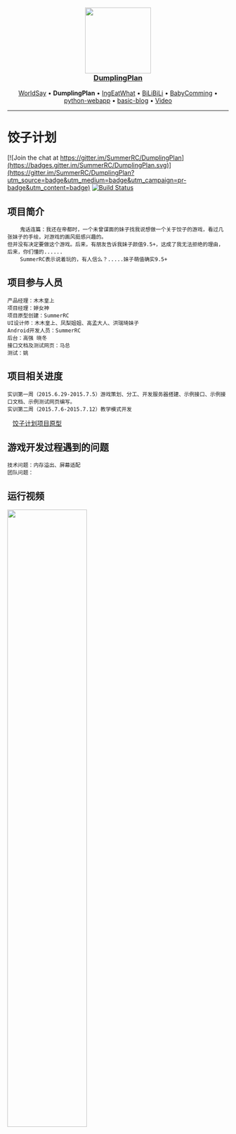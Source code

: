 <h3 align="center">
  <a href="http://jekyll.baidusdu.com/DumplingPlan">
    <img src="https://github.com/SummerRC/DumplingPlan\app\src\main\res\mipmap-hdpi/ic_launcher.png" width="150" /> <br />
    DumplingPlan
  </a>
</h3>
<p align="center">
  <a href="https://github.com/SummerRC/WorldSay">WorldSay</a> &bull;
  <b>DumplingPlan</b> &bull;
  <a href="https://github.com/SummerRC/IngEatWhat">IngEatWhat</a> &bull;
  <a href="https://github.com/SummerRC/BiLiBiLi">BiLiBiLi</a> &bull;
  <a href="https://github.com/SummerRC/BabyComming">BabyComming</a> &bull;
  <a href="https://github.com/SummerRC/python-webapp">python-webapp</a> &bull;
  <a href="https://github.com/SummerRC/basic-blog">basic-blog</a> &bull;
  <a href="https://github.com/SummerRC/Video">Video</a>
</p>

-------



# 饺子计划

[![Join the chat at https://gitter.im/SummerRC/DumplingPlan](https://badges.gitter.im/SummerRC/DumplingPlan.svg)](https://gitter.im/SummerRC/DumplingPlan?utm_source=badge&utm_medium=badge&utm_campaign=pr-badge&utm_content=badge) [![Build Status](https://travis-ci.org/SummerRC/DumplingPlan.svg?branch=master)](https://travis-ci.org/SummerRC/DumplingPlan)

## 项目简介
        鬼话连篇：我还在帝都时，一个未曾谋面的妹子找我说想做一个关于饺子的游戏，看过几张妹子的手绘，对游戏的画风挺感兴趣的。
    但并没有决定要做这个游戏。后来，有朋友告诉我妹子颜值9.5+，这成了我无法拒绝的理由，后来，你们懂的......
        SummerRC表示说着玩的，有人信么？.....妹子萌值确实9.5+


## 项目参与人员
    产品经理：木木皇上
    项目经理：婷女神
    项目原型创建：SummerRC
    UI设计师：木木皇上、凤梨姐姐、高孟大人、洪瑞琦妹子
    Android开发人员：SummerRC 
	后台：高强 晓冬
	接口文档及测试网页：马总
	测试：姚
	
## 项目相关进度
    实训第一周（2015.6.29-2015.7.5）游戏策划、分工、开发服务器搭建、示例接口、示例接口文档、示例测试网页编写。
    实训第二周（2015.7.6-2015.7.12）教学模式开发
  &nbsp;&nbsp;&nbsp;[饺子计划项目原型](http://hexo.chenxiayu.cn "饺子计划项目原型")

## 游戏开发过程遇到的问题
    技术问题：内存溢出、屏幕适配
    团队问题：

## 运行视频

<img src="https://github.com/SummerRC/DumplingPlan\DumplingPlan.gif" width="60%"/>
